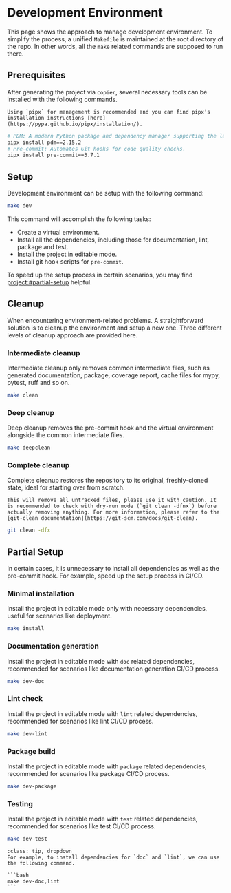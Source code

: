 # Development Environment

This page shows the approach to manage development environment. To simplify the process, a unified `Makefile` is maintained at the root directory of the repo. In other words, all the `make` related commands are supposed to run there.

## Prerequisites

After generating the project via `copier`, several necessary tools can be installed with the following commands.

```{note}
Using `pipx` for management is recommended and you can find pipx's installation instructions [here](https://pypa.github.io/pipx/installation/).
```

```bash
# PDM: A modern Python package and dependency manager supporting the latest PEP standards.
pipx install pdm==2.15.2
# Pre-commit: Automates Git hooks for code quality checks.
pipx install pre-commit==3.7.1
```

## Setup

Development environment can be setup with the following command:

```bash
make dev
```

This command will accomplish the following tasks:

- Create a virtual environment.
- Install all the dependencies, including those for documentation, lint, package and test.
- Install the project in editable mode.
- Install git hook scripts for `pre-commit`.

To speed up the setup process in certain scenarios, you may find <project:#partial-setup> helpful.

## Cleanup

When encountering environment-related problems. A straightforward solution is to cleanup the environment and setup a new one. Three different levels of cleanup approach are provided here.

### Intermediate cleanup

Intermediate cleanup only removes common intermediate files, such as generated documentation, package, coverage report, cache files for mypy, pytest, ruff and so on.

```bash
make clean
```

### Deep cleanup

Deep cleanup removes the pre-commit hook and the virtual environment alongside the common intermediate files.

```bash
make deepclean
```

### Complete cleanup

Complete cleanup restores the repository to its original, freshly-cloned state, ideal for starting over from scratch.

```{caution}
This will remove all untracked files, please use it with caution. It is recommended to check with dry-run mode (`git clean -dfnx`) before actually removing anything. For more information, please refer to the [git-clean documentation](https://git-scm.com/docs/git-clean).
```

```bash
git clean -dfx
```

## Partial Setup

In certain cases, it is unnecessary to install all dependencies as well as the pre-commit hook. For example, speed up the setup process in CI/CD.

### Minimal installation

Install the project in editable mode only with necessary dependencies, useful for scenarios like deployment.

```bash
make install
```

### Documentation generation

Install the project in editable mode with `doc` related dependencies,
recommended for scenarios like documentation generation CI/CD process.

```bash
make dev-doc
```

### Lint check

Install the project in editable mode with `lint` related dependencies,
recommended for scenarios like lint CI/CD process.

```bash
make dev-lint
```

### Package build

Install the project in editable mode with `package` related dependencies,
recommended for scenarios like package CI/CD process.

```bash
make dev-package
```

### Testing

Install the project in editable mode with `test` related dependencies,
recommended for scenarios like test CI/CD process.

```bash
make dev-test
```

````{admonition} Install a combination of the optional dependencies
:class: tip, dropdown
For example, to install dependencies for `doc` and `lint`, we can use the following command.

```bash
make dev-doc,lint
```
````
